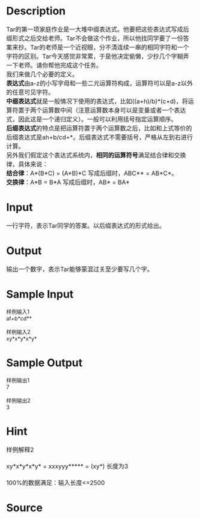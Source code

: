 
# Description

<div class="content"><div align="left"><span style="font-size: medium">Tar的第一项家庭作业是一大堆中缀表达式。他要把这些表达式写成后缀形式之后交给老师。Tar不会做这个作业，所以他找同学要了一份答案来抄。Tar的老师是一个近视眼，分不清连续一串的相同字符和一个字符的区别。Tar今天感觉非常累，于是他决定偷懒，少抄几个字糊弄一下老师。请你帮他完成这个任务。</span></div>
<div align="left"><span style="font-size: medium">我们来做几个必要的定义。</span></div>
<div align="left"><span style="font-size: medium"><b>表达式</b>由a-z的小写字母和一些二元运算符构成，运算符可以是a-z以外的任意可见字符。</span></div>
<div align="left"><span style="font-size: medium"><b>中缀表达式</b>就是一般情况下使用的表达式，比如((a+h)/b)*(c+d)，将运算符置于两个运算数中间（注意运算数本身可以是变量或者一个表达式，因此这是一个递归定义）。一般可以利用括号指定运算顺序。</span></div>
<div align="left"><span style="font-size: medium"><b>后缀表达式</b>的特点是把运算符置于两个运算数之后，比如和上式等价的后缀表达式是ah+b/cd+*。后缀表达式不需要括号，严格从左到右进行计算。</span></div>
<div align="left"><span style="font-size: medium">另外我们假定这个表达式系统内，<b>相同的运算符号</b>满足结合律和交换律，具体来说：</span></div>
<div align="left"><span style="font-size: medium"><b>结合律</b>：A*(B*C) = (A*B)*C 写成后缀时，ABC** = AB*C*。</span></div>
<div align="left"><span style="font-size: medium"><b>交换律</b>：A*B = B*A 写成后缀时，AB* = BA*</span></div></div>

# Input

<div class="content"><div align="left"><span style="font-size: medium">一行字符，表示Tar同学的答案。以后缀表达式的形式给出。</span></div></div>

# Output

<div class="content"><div align="left"><span style="font-size: medium">输出一个数字，表示Tar能够蒙混过关至少要写几个字。</span></div></div>

# Sample Input

<div class="content"><span class="sampledata">样例输入1<br/>
af+b*cd**<br/>
<br/>
样例输入2<br/>
xy*x*y*x*y*</span></div>

# Sample Output

<div class="content"><span class="sampledata">样例输出1<br/>
7<br/>
<br/>
样例输出2<br/>
3</span></div>

# Hint

<div class="content"><p></p><p><span style="font-size: medium">样例解释2<br/><br/>
xy*x*y*x*y* = xxxyyy***** = (xy*) 长度为3 <br/><br/>
100%的数据满足：输入长度&lt;=2500</span></p><p></p></div>

# Source

<div class="content"><p><a href="problemset.php?search="></a></p></div>

